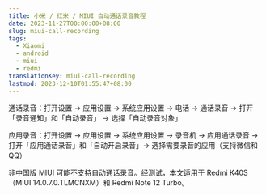 ```yaml
---
title: 小米 / 红米 / MIUI 自动通话录音教程
date: 2023-11-27T00:00:00+08:00
slug: miui-call-recording
tags:
  - Xiaomi
  - android
  - miui
  - redmi
translationKey: miui-call-recording
lastmod: 2023-12-10T01:55:47+08:00
---
```


通话录音：打开设置 -> 应用设置 -> 系统应用设置 -> 电话 -> 通话录音 -> 打开「录音通知」和「自动录音」 -> 选择「自动录音对象」

应用录音：打开设置 -> 应用设置 -> 系统应用设置 -> 录音机 -> 应用通话录音 -> 打开「应用通话录音」和「自动开启录音」-> 选择需要录音的应用（支持微信和 QQ）

非中国版 MIUI 可能不支持自动通话录音。经测试，本文适用于 Redmi K40S（MIUI 14.0.7.0.TLMCNXM）和 Redmi Note 12 Turbo。
